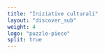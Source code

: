 ```yaml
---
title: "Iniziative culturali"
layout: "discover_sub"
weight: 4
logo: "puzzle-piece"
split: true
---
```

